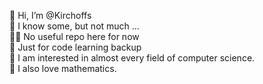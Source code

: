 :wave: Hi, I’m @Kirchoffs  
:eyes: I know some, but not much ...  
:face_in_clouds: No useful repo here for now  
:ghost: Just for code learning backup  
:monocle_face: I am interested in almost every field of computer science.  
:dog: I also love mathematics.
